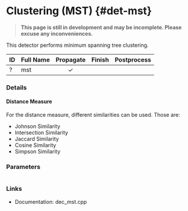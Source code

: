 # Clustering (MST) {#det-mst}
> **This page is still in development and may be incomplete. Please excuse any inconveniences.**

This detector performs minimum spanning tree clustering.

| ID |          Full Name          | Propagate | Finish | Postprocess |
|----|-----------------------------|:---------:|:------:|:-----------:|
| ?  | mst                         | ✓ |   |   |


### Details
#### Distance Measure
For the distance measure, different similarities can be used. Those are:
 * Johnson Similarity
 * Intersection Similarity
 * Jaccard Similarity
 * Cosine Similarity
 * Simpson Similarity

### Parameters
```

```

### Links
 * Documentation: dec_mst.cpp
